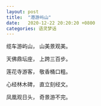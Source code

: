 ```yaml
---
layout: post
title:  "港游屿山"
date:   2020-12-22 20:20:20 +0800
categories: 语灵梦话
---
```


缆车游屿山， 山美景观美。

天佛鼎坛座， 上跨三百步。

莲花寺游客， 敬香桶口粗。 

心经林木碑， 直立刻经文。

凤凰观日头， 奇景游不完。